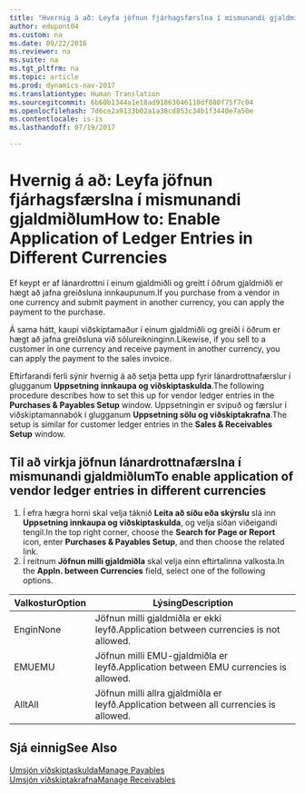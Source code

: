 ```yaml
---
title: "Hvernig á að: Leyfa jöfnun fjárhagsfærslna í mismunandi gjaldmiðlum"
author: edupont04
ms.custom: na
ms.date: 09/22/2016
ms.reviewer: na
ms.suite: na
ms.tgt_pltfrm: na
ms.topic: article
ms.prod: dynamics-nav-2017
ms.translationtype: Human Translation
ms.sourcegitcommit: 6b60b1344a1e18ad91863046110df880f75f7c04
ms.openlocfilehash: 7d6ce2a9133b02a1a38cd853c34b1f3440e7a50e
ms.contentlocale: is-is
ms.lasthandoff: 07/19/2017

---
```


# <a name="how-to-enable-application-of-ledger-entries-in-different-currencies"></a><span data-ttu-id="89b90-102">Hvernig á að: Leyfa jöfnun fjárhagsfærslna í mismunandi gjaldmiðlum</span><span class="sxs-lookup"><span data-stu-id="89b90-102">How to: Enable Application of Ledger Entries in Different Currencies</span></span>
<span data-ttu-id="89b90-103">Ef keypt er af lánardrottni í einum gjaldmiðli og greitt í öðrum gjaldmiðli er hægt að jafna greiðsluna innkaupunum.</span><span class="sxs-lookup"><span data-stu-id="89b90-103">If you purchase from a vendor in one currency and submit payment in another currency, you can apply the payment to the purchase.</span></span>

<span data-ttu-id="89b90-104">Á sama hátt, kaupi viðskiptamaður í einum gjaldmiðli og greiði í öðrum er hægt að jafna greiðsluna við sölureikninginn.</span><span class="sxs-lookup"><span data-stu-id="89b90-104">Likewise, if you sell to a customer in one currency and receive payment in another currency, you can apply the payment to the sales invoice.</span></span>

<span data-ttu-id="89b90-105">Eftirfarandi ferli sýnir hvernig á að setja þetta upp fyrir lánardrottnafærslur í glugganum **Uppsetning innkaupa og viðskiptaskulda**.</span><span class="sxs-lookup"><span data-stu-id="89b90-105">The following procedure describes how to set this up for vendor ledger entries in the **Purchases & Payables Setup** window.</span></span> <span data-ttu-id="89b90-106">Uppsetningin er svipuð og færslur í viðskiptamannabók í glugganum **Uppsetning sölu og viðskiptakrafna**.</span><span class="sxs-lookup"><span data-stu-id="89b90-106">The setup is similar for customer ledger entries in the **Sales & Receivables Setup** window.</span></span>

## <a name="to-enable-application-of-vendor-ledger-entries-in-different-currencies"></a><span data-ttu-id="89b90-107">Til að virkja jöfnun lánardrottnafærslna í mismunandi gjaldmiðlum</span><span class="sxs-lookup"><span data-stu-id="89b90-107">To enable application of vendor ledger entries in different currencies</span></span>
1. <span data-ttu-id="89b90-108">Í efra hægra horni skal velja táknið **Leita að síðu eða skýrslu** slá inn **Uppsetning innkaupa og viðskiptaskulda**, og velja síðan viðeigandi tengil.</span><span class="sxs-lookup"><span data-stu-id="89b90-108">In the top right corner, choose the **Search for Page or Report** icon, enter **Purchases & Payables Setup**, and then choose the related link.</span></span>
2. <span data-ttu-id="89b90-109">Í reitnum **Jöfnun milli gjaldmiðla** skal velja einn eftirtalinna valkosta.</span><span class="sxs-lookup"><span data-stu-id="89b90-109">In the **Appln. between Currencies** field, select one of the following options.</span></span>

|<span data-ttu-id="89b90-110">Valkostur</span><span class="sxs-lookup"><span data-stu-id="89b90-110">Option</span></span> |<span data-ttu-id="89b90-111">Lýsing</span><span class="sxs-lookup"><span data-stu-id="89b90-111">Description</span></span> |
|-------|------------|
|<span data-ttu-id="89b90-112">Engin</span><span class="sxs-lookup"><span data-stu-id="89b90-112">None</span></span>|<span data-ttu-id="89b90-113">Jöfnun milli gjaldmiðla er ekki leyfð.</span><span class="sxs-lookup"><span data-stu-id="89b90-113">Application between currencies is not allowed.</span></span>|
|<span data-ttu-id="89b90-114">EMU</span><span class="sxs-lookup"><span data-stu-id="89b90-114">EMU</span></span>|<span data-ttu-id="89b90-115">Jöfnun milli EMU-gjaldmiðla er leyfð.</span><span class="sxs-lookup"><span data-stu-id="89b90-115">Application between EMU currencies is allowed.</span></span>|
|<span data-ttu-id="89b90-116">Allt</span><span class="sxs-lookup"><span data-stu-id="89b90-116">All</span></span>|<span data-ttu-id="89b90-117">Jöfnun milli allra gjaldmiðla er leyfð.</span><span class="sxs-lookup"><span data-stu-id="89b90-117">Application between all currencies is allowed.</span></span>

## <a name="see-also"></a><span data-ttu-id="89b90-118">Sjá einnig</span><span class="sxs-lookup"><span data-stu-id="89b90-118">See Also</span></span>  
[<span data-ttu-id="89b90-119">Umsjón viðskiptaskulda</span><span class="sxs-lookup"><span data-stu-id="89b90-119">Manage Payables</span></span>](payables-manage-payables.md)  
[<span data-ttu-id="89b90-120">Umsjón viðskiptakrafna</span><span class="sxs-lookup"><span data-stu-id="89b90-120">Manage Receivables</span></span>](receivables-manage-receivables.md)

